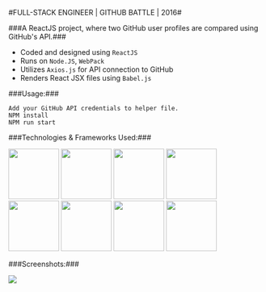 #FULL-STACK ENGINEER | GITHUB BATTLE | 2016#

###A ReactJS project, where two GitHub user profiles are compared using GitHub's API.###


* Coded and designed using `ReactJS`
* Runs on `Node.JS`, `WebPack`
* Utilizes `Axios.js` for API connection to GitHub
* Renders React JSX files using `Babel.js`

###Usage:###
```
Add your GitHub API credentials to helper file.
NPM install
NPM run start
```

###Technologies & Frameworks Used:###

<img src="http://baronkwan.github.io/assets/images/projects/logo/logo-react.png" width="100px">
<img src="http://baronkwan.github.io/assets/images/projects/logo/logo-babel.png" width="100px">
<img src="http://baronkwan.github.io/assets/images/projects/logo/logo-webpack.png" width="100px">
<img src="http://baronkwan.github.io/assets/images/projects/logo/logo-npm.png" width="100px">
<img src="http://baronkwan.github.io/assets/images/projects/logo/logo-css3.png" width="100px">
<img src="http://baronkwan.github.io/assets/images/projects/logo/logo-html5.png" width="100px">
<img src="http://baronkwan.github.io/assets/images/projects/logo/logo-javascript.png" width="100px">
<img src="http://baronkwan.github.io/assets/images/projects/logo/logo-json-api.png" width="100px">

###Screenshots:###

<img src="http://timurcatakli.github.io/assets/images/projects/screenshots/github_battle01.png" />
